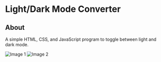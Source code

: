 # Light/Dark Mode Converter

## About

A simple HTML, CSS, and JavaScript program to toggle between light and dark mode.

![Image 1](https://github.com/CodeMaster7000/Light-Dark-Mode-Converter/assets/95772109/67e52cf1-14ee-4354-a4c0-a3f441a96daa)
![Image 2](https://github.com/CodeMaster7000/Light-Dark-Mode-Converter/assets/95772109/51da0db4-285f-4116-b6b5-b02154563842)
